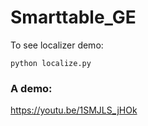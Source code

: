 # Smarttable_GE

To see localizer demo:

```
python localize.py 
```
### A demo:
https://youtu.be/1SMJLS_jHOk

